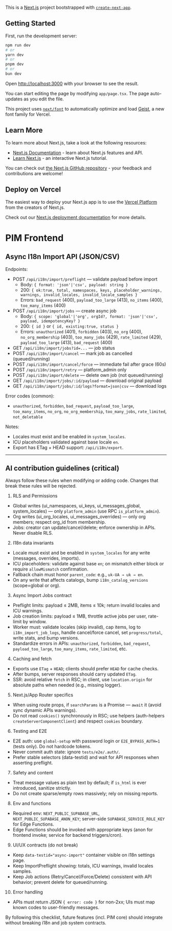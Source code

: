 This is a [Next.js](https://nextjs.org) project bootstrapped with [`create-next-app`](https://nextjs.org/docs/app/api-reference/cli/create-next-app).

## Getting Started

First, run the development server:

```bash
npm run dev
# or
yarn dev
# or
pnpm dev
# or
bun dev
```

Open [http://localhost:3000](http://localhost:3000) with your browser to see the result.

You can start editing the page by modifying `app/page.tsx`. The page auto-updates as you edit the file.

This project uses [`next/font`](https://nextjs.org/docs/app/building-your-application/optimizing/fonts) to automatically optimize and load [Geist](https://vercel.com/font), a new font family for Vercel.

## Learn More

To learn more about Next.js, take a look at the following resources:

- [Next.js Documentation](https://nextjs.org/docs) - learn about Next.js features and API.
- [Learn Next.js](https://nextjs.org/learn) - an interactive Next.js tutorial.

You can check out [the Next.js GitHub repository](https://github.com/vercel/next.js) - your feedback and contributions are welcome!

## Deploy on Vercel

The easiest way to deploy your Next.js app is to use the [Vercel Platform](https://vercel.com/new?utm_medium=default-template&filter=next.js&utm_source=create-next-app&utm_campaign=create-next-app-readme) from the creators of Next.js.

Check out our [Next.js deployment documentation](https://nextjs.org/docs/app/building-your-application/deploying) for more details.

# PIM Frontend

## Async I18n Import API (JSON/CSV)

Endpoints:

- POST `/api/i18n/import/preflight` — validate payload before import
  - Body: `{ format: 'json'|'csv', payload: string }`
  - 200: `{ ok:true, total, namespaces, keys, placeholder_warnings, warnings, invalid_locales, invalid_locale_samples }`
  - Errors: `bad_request` (400), `payload_too_large` (413), `no_items` (400), `too_many_items` (400)
- POST `/api/i18n/import/jobs` — create async job
  - Body: `{ scope: 'global'|'org', orgId?, format: 'json'|'csv', payload, idempotencyKey? }`
  - 200: `{ id }` or `{ id, existing:true, status }`
  - Errors: `unauthorized` (401), `forbidden` (403), `no_org` (400), `no_org_membership` (403), `too_many_jobs` (429), `rate_limited` (429), `payload_too_large` (413), `bad_request` (400)
- GET `/api/i18n/import/jobs?id=...` — job status
- POST `/api/i18n/import/cancel` — mark job as cancelled (queued/running)
- POST `/api/i18n/import/cancel/force` — immediate fail after grace (60s)
- POST `/api/i18n/import/retry` — platform_admin only
- POST `/api/i18n/import/delete` — delete own job (not queued/running)
- GET `/api/i18n/import/jobs/:id/payload` — download original payload
- GET `/api/i18n/import/jobs/:id/logs?format=json|csv` — download logs

Error codes (common):

- `unauthorized`, `forbidden`, `bad_request`, `payload_too_large`, `too_many_items`, `no_org`, `no_org_membership`, `too_many_jobs`, `rate_limited`, `not_deletable`

Notes:

- Locales must exist and be enabled in `system_locales`.
- ICU placeholders validated against base locale `en`.
- Export has ETag + HEAD support: `/api/i18n/export`.

---

## AI contribution guidelines (critical)

Always follow these rules when modifying or adding code. Changes that break these rules will be rejected.

1) RLS and Permissions
- Global writes (ui_namespaces, ui_keys, ui_messages_global, system_locales) — only `platform_admin` (use RPC `is_platform_admin`).
- Org writes (ui_org_locales, ui_messages_overrides) — only org members; respect org_id from membership.
- Jobs: creator can update/cancel/delete; enforce ownership in APIs. Never disable RLS.

2) I18n data invariants
- Locale must exist and be enabled in `system_locales` for any write (messages, overrides, imports).
- ICU placeholders: validate against base `en`; on mismatch either block or require `allowMismatch` confirmation.
- Fallback chain must honor `parent_code`: e.g., `uk-UA → uk → en`.
- On any write that affects catalogs, bump `i18n_catalog_versions` (scope=global or org).

3) Async Import Jobs contract
- Preflight limits: payload ≤ 2MB, items ≤ 10k; return invalid locales and ICU warnings.
- Job creation limits: payload ≤ 1MB, throttle active jobs per user, rate-limit by window.
- Worker must: validate locales (skip invalid), cap items, log to `i18n_import_job_logs`, handle cancel/force cancel, set `progress/total`, write stats, and bump versions.
- Standardize errors in APIs: `unauthorized`, `forbidden`, `bad_request`, `payload_too_large`, `too_many_items`, `rate_limited`, etc.

4) Caching and fetch
- Exports use `ETag` + `HEAD`; clients should prefer `HEAD` for cache checks.
- After bumps, server responses should carry updated `ETag`.
- SSR: avoid relative `fetch` in RSC; in client, use `location.origin` for absolute paths when needed (e.g., missing logger).

5) Next.js/App Router specifics
- When using route props, if `searchParams` is a Promise — `await` it (avoid sync dynamic APIs warnings).
- Do not read `cookies()` synchronously in RSC; use helpers (auth-helpers `createServerComponentClient`) and respect `cookies` boundary.

6) Testing and E2E
- E2E auth: use `global-setup` with password login or `E2E_BYPASS_AUTH=1` (tests only). Do not hardcode tokens.
- Never commit auth state: ignore `tests/e2e/.auth/`.
- Prefer stable selectors (data-testid) and wait for API responses when asserting preflight.

7) Safety and content
- Treat message values as plain text by default; if `is_html` is ever introduced, sanitize strictly.
- Do not create sparse/empty rows massively; rely on missing reports.

8) Env and functions
- Required env: `NEXT_PUBLIC_SUPABASE_URL`, `NEXT_PUBLIC_SUPABASE_ANON_KEY`; server-side `SUPABASE_SERVICE_ROLE_KEY` for Edge Functions.
- Edge Functions should be invoked with appropriate keys (anon for frontend invoke; service for backend triggers/cron).

9) UI/UX contracts (do not break)
- Keep `data-testid="async-import"` container visible on i18n settings page.
- Keep ImportPreflight showing: totals, ICU warnings, invalid locales samples.
- Keep Job actions (Retry/Cancel/Force/Delete) consistent with API behavior; prevent delete for queued/running.

10) Error handling
- APIs must return JSON `{ error: code }` for non-2xx; UIs must map known codes to user-friendly messages.

By following this checklist, future features (incl. PIM core) should integrate without breaking i18n and job system contracts.
